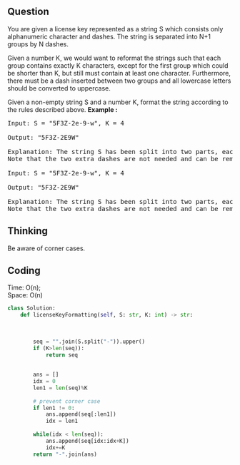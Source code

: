 ## Question
You are given a license key represented as a string S which consists only alphanumeric character and dashes. The string is separated into N+1 groups by N dashes.<br>

Given a number K, we would want to reformat the strings such that each group contains exactly K characters, except for the first group which could be shorter than K, but still must contain at least one character. Furthermore, there must be a dash inserted between two groups and all lowercase letters should be converted to uppercase.<br>

Given a non-empty string S and a number K, format the string according to the rules described above.
**Example :**   
<pre>
Input: S = "5F3Z-2e-9-w", K = 4

Output: "5F3Z-2E9W"

Explanation: The string S has been split into two parts, each part has 4 characters.
Note that the two extra dashes are not needed and can be removed.

Input: S = "5F3Z-2e-9-w", K = 4

Output: "5F3Z-2E9W"

Explanation: The string S has been split into two parts, each part has 4 characters.
Note that the two extra dashes are not needed and can be removed.
</pre>

## Thinking
Be aware of corner cases.

## Coding
Time: O(n); </br>
Space: O(n)
```python
class Solution:
    def licenseKeyFormatting(self, S: str, K: int) -> str:
        
        
        
        seq = "".join(S.split("-")).upper()
        if (K>len(seq)):
            return seq
        
        
        ans = []
        idx = 0
        len1 = len(seq)%K
        
        # prevent corner case
        if len1 != 0:
            ans.append(seq[:len1])
            idx = len1
        
        while(idx < len(seq)):
            ans.append(seq[idx:idx+K])
            idx+=K
        return "-".join(ans)
            
```


